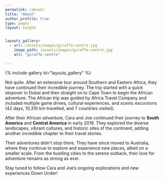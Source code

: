 ```yaml
---
permalink: /about/
title: "About"
author_profile: true
type: pages
layout: single


layouts_gallery:
  - url: /assets/images/giraffe-centre.jpg
    image_path: /assets/images/giraffe-centre.jpg
    alt: "giraffe centre"

---
```


{% include gallery id="layouts_gallery" %}

Not quite. After an extensive tour around Southern and Eastern Africa, they have continued their incredible journey. The trip started with a quick stopover in Dubai and then straight on to Cape Town to begin the African adventure. The African trip was guided by Africa Travel Company and included multiple game drives, cultural experiences, and scenic excursions (42 days, 10,310 km travelled, and 7 countries visited).

After their African adventure, Cara and Joe continued their journey to **South America** and **Central America** in early 2018. They explored the diverse landscapes, vibrant cultures, and historic sites of the continent, adding another incredible chapter to their travel stories.

Their adventures didn't stop there. They have since moved to Australia, where they continue to explore and experience new places, albeit on a smaller scale. From the bustling cities to the serene outback, their love for adventure remains as strong as ever.

Stay tuned to follow Cara and Joe’s ongoing explorations and new experiences Down Under!
